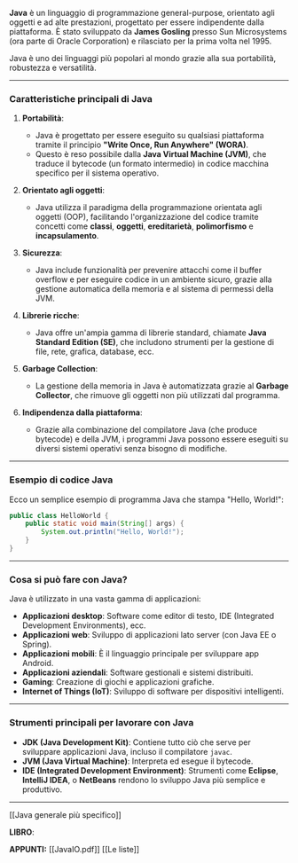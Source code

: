 **Java** è un linguaggio di programmazione general-purpose, orientato agli oggetti e ad alte prestazioni, progettato per essere indipendente dalla piattaforma. È stato sviluppato da **James Gosling** presso Sun Microsystems (ora parte di Oracle Corporation) e rilasciato per la prima volta nel 1995.

Java è uno dei linguaggi più popolari al mondo grazie alla sua portabilità, robustezza e versatilità.

---

### **Caratteristiche principali di Java**

1. **Portabilità**:
    
    - Java è progettato per essere eseguito su qualsiasi piattaforma tramite il principio **"Write Once, Run Anywhere" (WORA)**.
    - Questo è reso possibile dalla **Java Virtual Machine (JVM)**, che traduce il bytecode (un formato intermedio) in codice macchina specifico per il sistema operativo.
2. **Orientato agli oggetti**:
    
    - Java utilizza il paradigma della programmazione orientata agli oggetti (OOP), facilitando l'organizzazione del codice tramite concetti come **classi**, **oggetti**, **ereditarietà**, **polimorfismo** e **incapsulamento**.
3. **Sicurezza**:
    
    - Java include funzionalità per prevenire attacchi come il buffer overflow e per eseguire codice in un ambiente sicuro, grazie alla gestione automatica della memoria e al sistema di permessi della JVM.
4. **Librerie ricche**:
    
    - Java offre un'ampia gamma di librerie standard, chiamate **Java Standard Edition (SE)**, che includono strumenti per la gestione di file, rete, grafica, database, ecc.
5. **Garbage Collection**:
    
    - La gestione della memoria in Java è automatizzata grazie al **Garbage Collector**, che rimuove gli oggetti non più utilizzati dal programma.
6. **Indipendenza dalla piattaforma**:
    
    - Grazie alla combinazione del compilatore Java (che produce bytecode) e della JVM, i programmi Java possono essere eseguiti su diversi sistemi operativi senza bisogno di modifiche.

---

### **Esempio di codice Java**

Ecco un semplice esempio di programma Java che stampa "Hello, World!":

```java
public class HelloWorld {
    public static void main(String[] args) {
        System.out.println("Hello, World!");
    }
}
```

---

### **Cosa si può fare con Java?**

Java è utilizzato in una vasta gamma di applicazioni:

- **Applicazioni desktop**: Software come editor di testo, IDE (Integrated Development Environments), ecc.
- **Applicazioni web**: Sviluppo di applicazioni lato server (con Java EE o Spring).
- **Applicazioni mobili**: È il linguaggio principale per sviluppare app Android.
- **Applicazioni aziendali**: Software gestionali e sistemi distribuiti.
- **Gaming**: Creazione di giochi e applicazioni grafiche.
- **Internet of Things (IoT)**: Sviluppo di software per dispositivi intelligenti.

---

### **Strumenti principali per lavorare con Java**

- **JDK (Java Development Kit)**: Contiene tutto ciò che serve per sviluppare applicazioni Java, incluso il compilatore `javac`.
- **JVM (Java Virtual Machine)**: Interpreta ed esegue il bytecode.
- **IDE (Integrated Development Environment)**: Strumenti come **Eclipse**, **IntelliJ IDEA**, o **NetBeans** rendono lo sviluppo Java più semplice e produttivo.

---
[[Java generale più specifico]]

**LIBRO**:


**APPUNTI:**
[[JavaIO.pdf]]
[[Le liste]]
